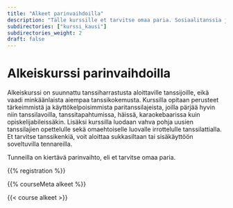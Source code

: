 ```yaml
---
title: "Alkeet parinvaihdoilla"
description: "Tälle kurssille et tarvitse omaa paria. Sosiaalitanssia ja uusiin ihmisiin tutustumista parhaimmillaan."
subdirectories: ["kurssi_kausi"]
subdirectories_weight: 2
draft: false
---
```

# Alkeiskurssi parinvaihdoilla

Alkeiskurssi on suunnattu tanssiharrastusta aloittaville tanssijoille, eikä vaadi minkäänlaista aiempaa tanssikokemusta. Kurssilla opitaan perusteet tärkeimmistä ja käyttökelpoisimmista paritanssilajeista, joilla pärjää hyvin niin tanssilavoilla, tanssitapahtumissa, häissä, karaokebaarissa kuin opiskelijabileissäkin. Lisäksi kurssilla luodaan vahva pohja uusien tanssilajien opettelulle sekä omaehtoiselle luovalle irrottelulle tanssilattialla. Et tarvitse tanssikenkiä, voit aloittaa sukkasiltaan tai sisäkäyttöön soveltuvilla tennareilla.

Tunneilla on kiertävä parinvaihto, eli et tarvitse omaa paria.

<!-- [Täytä kurssi-ilmoittautuminen]({{< link signin >}}) ja tule kursseille! -->
<!-- Linkki ilmoittautumislomakeeseen lisätään lähiaikoina. -->
{{% registration %}}

{{% courseMeta alkeet %}}

{{< course alkeet >}}
